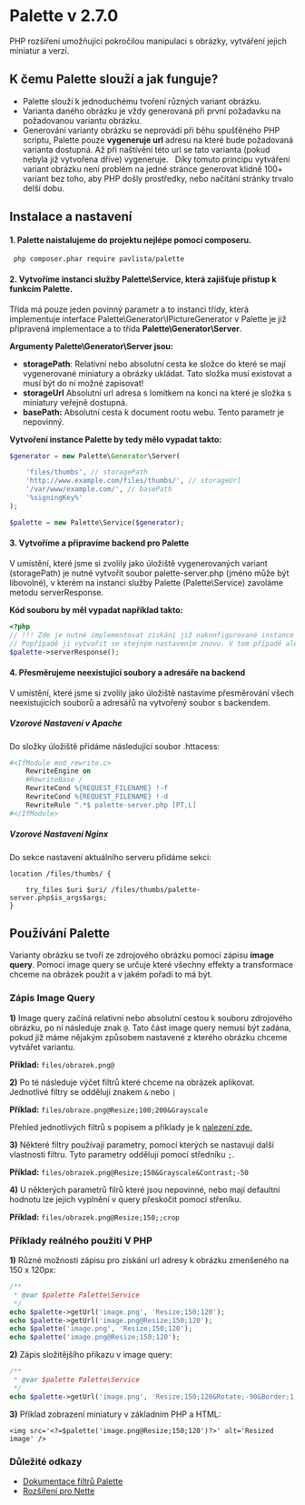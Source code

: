 # Palette v 2.7.0
PHP rozšíření umožňující pokročilou manipulaci s obrázky, vytváření jejich miniatur a verzí.

## K čemu Palette slouží a jak funguje?
- Palette slouží k jednoduchému tvoření různých variant obrázku.
- Varianta daného obrázku je vždy generovaná při první požadavku na požadovanou variantu obrázku.
- Generování varianty obrázku se neprovádí při běhu spušťěného PHP scriptu, Palette pouze **vygeneruje url** adresu na které bude požadovaná varianta dostupná. Až při naštívění této url se tato varianta (pokud nebyla již vytvořena dříve) vygeneruje.   Díky tomuto principu vytváření variant obrázku není problém na jedné stránce generovat klidně 100+ variant bez toho, aby PHP došly prostředky, nebo načítání stránky trvalo delší dobu.

## Instalace a nastavení
#### 1. Palette naistalujeme do projektu nejlépe pomocí composeru.

     php composer.phar require pavlista/palette

#### 2. Vytvoříme instanci služby **Palette\Service**, která zajišťuje přístup k funkcím Palette.
Třída má pouze jeden povinný parametr a to instanci třídy, která implementuje interface Palette\Generator\IPictureGenerator v Palette je již připravená implementace a to třída **Palette\Generator\Server**.

**Argumenty Palette\Generator\Server jsou:**
- **storagePath**: Relativní nebo absolutní cesta ke složce do které se mají vygenerované miniatury a obrázky ukládat. Tato složka musí existovat a musí být do ní možné zapisovat!
- **storageUrl** Absolutní url adresa s lomítkem na konci na které je složka s miniatury veřejně dostupná.
- **basePath:** Absolutní cesta k document rootu webu. Tento parametr je nepovinný.

**Vytvoření instance Palette by tedy mělo vypadat takto:**

```php
$generator = new Palette\Generator\Server(

    'files/thumbs', // storagePath
    'http://www.example.com/files/thumbs/', // storageUrl
    '/var/www/example.com/', // basePath
    '%signingKey%'
);

$palette = new Palette\Service($generator);
```

#### 3. Vytvoříme a připravíme backend pro Palette
V umístění, které jsme si zvolily jako úložiště vygenerovaných variant (storagePath) je nutné vytvořit soubor palette-server.php (jméno může být libovolné), v kterém na instanci služby Palette (Palette\Service) zavoláme metodu serverResponse.

**Kód souboru by měl vypadat například takto:**
```php
<?php
// !!! Zde je nutné implementovat získání již nakonfigurované instance služby Palette.
// Popřípadě ji vytvořit se stejným nastavením znovu. V tom případě ale pozor na zadávané cesty.
$palette->serverResponse();
```

#### 4. Přesměrujeme neexistující soubory a adresáře na backend
V umístění, které jsme si zvolily jako úložiště nastavíme přesměrování všech neexistujících souborů a adresářů na vytvořený soubor s backendem.

##### Vzorové Nastavení v Apache
Do složky úložiště přidáme následující soubor .httacess:
```apache
#<IfModule mod_rewrite.c>
    RewriteEngine on
    #RewriteBase /
    RewriteCond %{REQUEST_FILENAME} !-f
    RewriteCond %{REQUEST_FILENAME} !-d
    RewriteRule ^.*$ palette-server.php [PT,L]
#</IfModule>
```

##### Vzorové Nastavení Nginx
Do sekce nastavení aktuálního serveru přidáme sekci:
```nginx
location /files/thumbs/ {

    try_files $uri $uri/ /files/thumbs/palette-server.php$is_args$args;
}
```

## Používání Palette
Varianty obrázku se tvoří ze zdrojového obrázku pomocí zápisu **image query**.
Pomocí image query se určuje které všechny effekty a transformace chceme na obrázek použít a v jakém pořadí to má být.

### Zápis Image Query
**1)** Image query začíná relativní nebo absolutní cestou k souboru zdrojového obrázku, po ní následuje znak `@`.
Tato část image query nemusí být zadána, pokud již máme nějakým způsobem nastavené z kterého obrázku chceme vytvářet variantu.

**Příklad:** `files/obrazek.png@`

**2)** Po té následuje výčet filtrů které chceme na obrázek aplikovat. Jednotlivé filtry se oddělují znakem `&` nebo `|`

**Příklad:** `files/obraze.png@Resize;100;200&Grayscale`

Přehled jednotlivých filtrů s popisem a příklady je k [nalezení zde.](http://palette.pavlista.cz/)

**3)** Některé filtry používají parametry, pomocí kterých se nastavují další vlastnosti filtru.
Tyto parametry oddělují pomocí středníku `;`.

**Příklad:** `files/obrazek.png@Resize;150&Grayscale&Contrast;-50`

**4)** U některých parametrů filrů které jsou nepovinné, nebo mají defaultní hodnotu lze jejich vyplnění v query přeskočit pomocí střeníku.

**Příklad:** `files/obrazek.png@Resize;150;;crop`

### Příklady reálného použití V PHP
**1)** Různé možnosti zápisu pro získání url adresy k obrázku zmenšeného na 150 x 120px:
```php
/**
 * @var $palette Palette\Service
 */
echo $palette->getUrl('image.png', 'Resize;150;120');
echo $palette->getUrl('image.png@Resize;150;120');
echo $palette('image.png', 'Resize;150;120');
echo $palette('image.png@Resize;150;120');
```
**2)** Zápis složitějšího příkazu v image query:
```php
/**
 * @var $palette Palette\Service
 */
echo $palette->getUrl('image.png', 'Resize;150;120&Rotate;-90&Border;1;1;#ccc');
```
**3)** Příklad zobrazení miniatury v základním PHP a HTML:
```html+php
<img src='<?=$palette('image.png@Resize;150;120')?>' alt='Resized image' />
```

### Důležité odkazy
- [Dokumentace filtrů Palette](http://palette.pavlista.cz/)
- [Rozšíření pro Nette](https://github.com/MichaelPavlista/nette-palette)